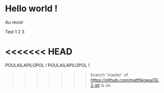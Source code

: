 Hello world !
===========

Au revoir

Test 1 2 3

<<<<<<< HEAD
=======
POULAILAPILOPOL !
POULAILAPILOPOL !

>>>>>>> branch 'master' of https://github.com/matthkowa/GL2.git
Is ok.
